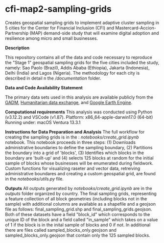 # cfi-map2-sampling-grids
Creates geospatial sampling grids to implement adaptive cluster sampling in 5 cities for the Center for Financial Inclusion (CFI) and Mastercard-Accion-Partnership (MAP) demand-side study that will examine digital adoption and resilience among micro and small businesses. 

**Description**

This repository contains all of the data and code necessary to reproduce the "Stage 1" geospatial sampling grids for the five cities included the study, namely: Sao Paolo (Brazil), Addis Ababa (Ethiopia), Jakarta (Indonesia), Delhi (India) and Lagos (Nigeria). The methodology for each city is described in detail n the */documentation* folder. 

**Data and Code Availability Statement**

The primary data sets used in this analysis are available publicly from the [GADM](https://gadm.org), [Humanitarian data exchange](https://data.humdata.org), and [Google Earth Engine](https://earthengine.google.com). 

**Computational requirements**
This analysis was conducted using Python (v3.12.2) and VSCode (v1.87). 
Platform: x86_64-apple-darwin17.0 (64-bit)
Running under: macOS Ventura 13.3.1

**Instructions for Data Preparation and Analysis**
The full workflow for creating the sampling grids is in the : *notebooks/create_grid.ipynb* notebook. This notebook proceeds in three steps: (1) Downloads administrative boundaries to define the sampling boundary, (2) Partitions the boundary into a grid of 'blocks', (3) Identifies which blocks in the boundary are 'built-up' and (4) selects 125 blocks at random for the initial sample of blocks whose businesses will be enumerated during fieldwork. Custom functions for visualizing raseter and vector data, retreiving administrative boundares and creating a custom geospatial grid, are found in the *notebooks/utils.py* file. 

**Outputs**
All outputs generated by *notebooks/create_grid.ipynb* are in the *outputs* folder organized by country. 
The final sampling grids, representing a feature collection of all block geometries (including blocks not in the sample) with additional columns are available as a shapefile and a geojson file as follows: final_sampling_grid.shp and final_sampling_grids.geojson. Both of these datasets have a field "block_id" which corresponds to the unique ID of the block and a field called "in_sample" which takes on a value of 1 if the block is in the inital sample of blocks and 0 if not. In additional there are files called sampled_blocks_only.geojson and sampled_blocks_only.geojson that contain only the 125 sampled blocks. 